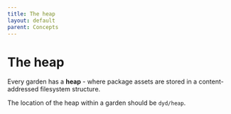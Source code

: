 ```yaml
---
title: The heap
layout: default
parent: Concepts
---
```


# The heap

Every garden has a **heap** - where package assets are stored in a content-addressed filesystem structure.

The location of the heap within a garden should be `dyd/heap`.
